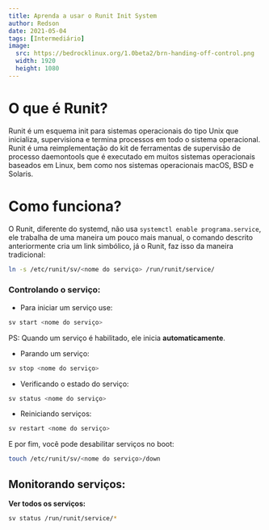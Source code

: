 ```yaml
---
title: Aprenda a usar o Runit Init System
author: Redson
date: 2021-05-04
tags: [Intermediário]
image:
  src: https://bedrocklinux.org/1.0beta2/brn-handing-off-control.png
  width: 1920
  height: 1080
---
```



# O que é Runit?

Runit é um esquema init para sistemas operacionais do tipo Unix que inicializa, supervisiona e termina processos em todo o sistema operacional.
Runit é uma reimplementação do kit de ferramentas de supervisão de processo daemontools que é executado em muitos sistemas operacionais baseados em Linux, bem como nos sistemas operacionais macOS, BSD e Solaris.

# Como funciona?

O Runit, diferente do systemd, não usa `systemctl enable programa.service`, ele trabalha de uma maneira um pouco mais manual, o comando descrito anteriormente cria um link simbólico, já o Runit, faz isso da maneira tradicional:
```sh
ln -s /etc/runit/sv/<nome do serviço> /run/runit/service/
```


### Controlando o serviço:

-   Para iniciar um serviço use:
```sh
sv start <nome do serviço>
```
PS: Quando um serviço é habilitado, ele inicia **automaticamente**.

-   Parando um serviço:
```sh
sv stop <nome do serviço>
```
-   Verificando o estado do serviço:
```sh
sv status <nome do serviço>
```
-   Reiniciando serviços:
```sh
sv restart <nome do serviço>
```
E por fim, você pode desabilitar serviços no boot:
```sh
touch /etc/runit/sv/<nome do serviço>/down
```


## Monitorando serviços:

**Ver todos os serviços:**
```sh
sv status /run/runit/service/*
```
